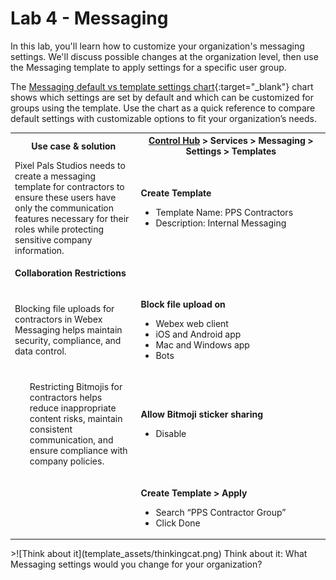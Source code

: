 # Lab 4 - Messaging

In this lab, you'll learn how to customize your organization's messaging settings. We'll discuss possible changes at the organization level, then use the Messaging template to apply settings for a specific user group.

The [Messaging default vs template settings chart](template_assets/MessagingSettings.pdf){:target="_blank"} chart shows which settings are set by default and which can be customized for groups using the template. Use the chart as a quick reference to compare default settings with customizable options to fit your organization’s needs.

<table>
  <tbody>
    <tr>
      <th style="width:40%;">Use case & solution</th>
      <th style="width:60%;">
        <a href="http://admin.webex.com/" target="_blank">Control Hub</a> &gt; Services &gt; Messaging &gt; Settings &gt; Templates
      </th>
    </tr>
    <tr>
      <td>
          Pixel Pals Studios needs to create a messaging template for contractors to ensure these users have only the communication features necessary for their roles while protecting sensitive company information.
      </td>
      <td>
        <p><strong>Create Template</strong></p>
        <ul>
          <li>Template Name: PPS Contractors</li>
          <li>Description: Internal Messaging</li>
        </ul>
      </td>
    </tr>
    <tr>
      <td colspan="2">
        <p><strong>Collaboration Restrictions</strong></p>
      </td>
    </tr>
    <tr>
      <td>
        Blocking file uploads for contractors in Webex Messaging helps maintain security, compliance, and data control.
      </td>
      <td>
        <p><strong>Block file upload on</strong></p>
        <ul>
          <li>Webex web client</li>
          <li>iOS and Android app</li>
          <li>Mac and Windows app</li>
          <li>Bots</li>
        </ul>
      </td>
    </tr>
    <tr>
      <td>
        <ul>
          Restricting Bitmojis for contractors helps reduce inappropriate content risks, maintain consistent communication, and ensure compliance with company policies.
        </ul>
      </td>
      <td>
        <p><strong>Allow Bitmoji sticker sharing</strong></p>
        <ul>
          <li>Disable</li>
        </ul>
      </td>
    </tr>
    <tr>
      <td>
        <!-- Intentionally left blank as there is no use case description for this step in your original table -->
      </td>
      <td>
        <p><strong>Create Template &gt; Apply</strong></p>
        <ul>
          <li>Search “PPS Contractor Group”</li>
          <li>Click Done</li>
        </ul>
      </td>
    </tr>
  </tbody>
</table>
>![Think about it](template_assets/thinkingcat.png) Think about it: What Messaging settings would you change for your organization?
